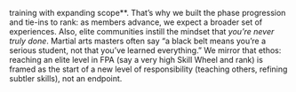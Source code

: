 training with expanding scope**. That’s why we built the phase progression and tie-ins to rank: as members advance, we expect a broader set of experiences. Also, elite communities instill the mindset that _you’re never truly done_. Martial arts masters often say “a black belt means you’re a serious student, not that you’ve learned everything.” We mirror that ethos: reaching an elite level in FPA (say a very high Skill Wheel and rank) is framed as the start of a new level of responsibility (teaching others, refining subtler skills), not an endpoint.